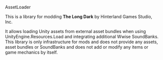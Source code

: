 AssetLoader


This is a library for modding **The Long Dark** by Hinterland Games Studio, Inc.


It allows loading Unity assets from external asset bundles when using UnityEngine.Resources.Load and integrating additional Wwise SoundBanks.
This library is only infrastructure for mods and does not provide any assets, asset bundles or SoundBanks and does not add or modify any items or game mechanics by itself.
